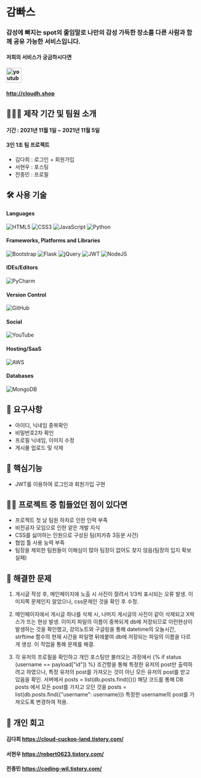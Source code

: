 # 감빠스
### 감성에 빠지는 spot의 줄임말로 나만의 감성 가득한 장소를 다른 사람과 함께 공유 가능한 서비스입니다.
#### 저희의 서비스가 궁금하시다면
#### [<img src='https://cdn.jsdelivr.net/npm/simple-icons@3.0.1/icons/youtube.svg' alt='youtube' height='40'>](https://youtu.be/m7i4y6Wfydo)
#### http://cloudh.shop

## 🧑🏻‍💻 제작 기간 및 팀원 소개
#### 기간 : 2021년 11월 1일 ~ 2021년 11월 5일
#### 3인 1조 팀 프로젝트
- 김다희 : 로그인 + 회원가입
- 서현우 : 포스팅
- 전종민 : 프로필

## 🛠 사용 기술
#### Languages
![HTML5](https://img.shields.io/badge/html5-%23E34F26.svg?style=for-the-badge&logo=html5&logoColor=white)
![CSS3](https://img.shields.io/badge/css3-%231572B6.svg?style=for-the-badge&logo=css3&logoColor=white)
![JavaScript](https://img.shields.io/badge/javascript-%23323330.svg?style=for-the-badge&logo=javascript&logoColor=%23F7DF1E)
![Python](https://img.shields.io/badge/python-3670A0?style=for-the-badge&logo=python&logoColor=ffdd54)
#### Frameworks, Platforms and Libraries
![Bootstrap](https://img.shields.io/badge/bootstrap-%23563D7C.svg?style=for-the-badge&logo=bootstrap&logoColor=white)
![Flask](https://img.shields.io/badge/flask-%23000.svg?style=for-the-badge&logo=flask&logoColor=white)
![jQuery](https://img.shields.io/badge/jquery-%230769AD.svg?style=for-the-badge&logo=jquery&logoColor=white)
![JWT](https://img.shields.io/badge/JWT-black?style=for-the-badge&logo=JSON%20web%20tokens)
![NodeJS](https://img.shields.io/badge/node.js-6DA55F?style=for-the-badge&logo=node.js&logoColor=white)
#### IDEs/Editors
![PyCharm](https://img.shields.io/badge/pycharm-143?style=for-the-badge&logo=pycharm&logoColor=black&color=black&labelColor=green)
#### Version Control
![GitHub](https://img.shields.io/badge/github-%23121011.svg?style=for-the-badge&logo=github&logoColor=white)
#### Social
![YouTube](https://img.shields.io/badge/<handle>-%23FF0000.svg?style=for-the-badge&logo=YouTube&logoColor=white)
#### Hosting/SaaS
![AWS](https://img.shields.io/badge/AWS-%23FF9900.svg?style=for-the-badge&logo=amazon-aws&logoColor=white)
#### Databases
![MongoDB](https://img.shields.io/badge/MongoDB-%234ea94b.svg?style=for-the-badge&logo=mongodb&logoColor=white)

## 📝 요구사항
- 아이디, 닉네임 중복확인
- 비밀번호2차 확인
- 프로필 닉네임, 이미지 수정
- 게시물 업로드 및 삭제

## 📜 핵심기능
- JWT를 이용하여 로그인과 회원가입 구현

## 🤦🏻 프로젝트 중 힘들었던 점이 있다면
- 프로젝트 첫 날 팀원 하차로 인한 인력 부족
- 비전공자 모임으로 인한 얕은 개발 지식
- CSS를 싫어하는 인원으로 구성된 팀(피카츄 3등분 사건)
- 협업 툴 사용 능력 부족
- 팀장을 제외한 팀원들이 이해심이 많아 팀장이 없어도 찾지 않음(팀장의 입지 확보 실패)

## 💯 해결한 문제
1. 게시글 작성 후, 메인페이지에 노출 시 사진이 잘려서 1/3씩 표시되는 오류 발생. 이미지쪽 문제인지 알았으나, css문제인 것을 확인 후 수정.

2. 메인페이지에서 게시글 하나를 삭제 시, 나머지 게시글의 사진이 같이 삭제되고 X박스가 뜨는 현상 발생.
이미지 파일의 이름이 중복되게 db에 저장되므로 이런현상이 발생하는 것을 확인했고, 강의노트와 구글링을 통해 datetime의 오늘시간, strftime 함수의 현재 시간을 파일명 뒤에붙여 db에 저장되는 파일의 이름을 다르게 생성. 이 작업을 통해 문제를 해결.

3. 각 유저의 프로필을 확인하고 개인 포스팅만 불러오는 과정에서 {% if status (username == payload["id"]) %} 조건항을 통해 특정한 유저의 post만 출력하려고 하였으나,
특정 유저의 post를 가져오는 것이 아닌 모든 유저의 post를 받고 있음을 확인.
서버에서 posts = list(db.posts.find({})) 해당 코드를 통해 DB posts 에서 모든 post를 가지고 오던 것을 posts = list(db.posts.find({"username": username})) 특정한 username의 post를 가져오도록 변경하여 적용.

## 🍻 개인 회고
#### 김다희 https://cloud-cuckoo-land.tistory.com/
#### 서현우 https://robert0623.tistory.com/
#### 전종민 https://coding-wil.tistory.com/
